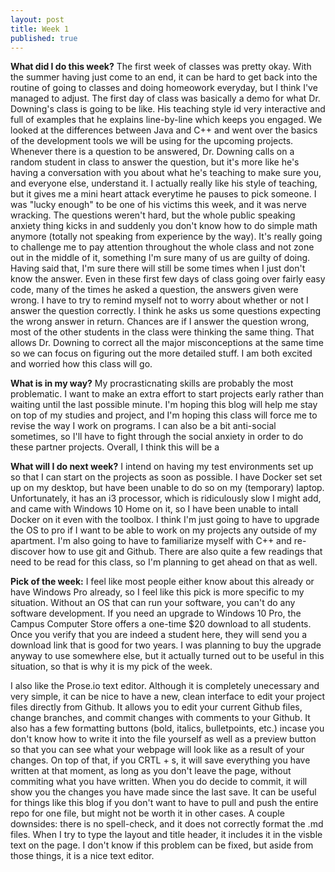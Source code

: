 ```yaml
---
layout: post
title: Week 1
published: true
---
```


**What did I do this week?**  The first week of classes was pretty okay. With the summer having just come to an end, it can be hard to get back into the routine of going to classes and doing homeowork everyday, but I think I've managed to adjust. The first day of class was basically a demo for what Dr. Downing's class is going to be like. His teaching style id very interactive and full of examples that he explains line-by-line which keeps you engaged. We looked at the differences between Java and C++ and went over the basics of the development tools we will be using for the upcoming projects. Whenever there is a question to be answered, Dr. Downing calls on a random student in class to answer the question, but it's more like he's having a conversation with you about what he's teaching to make sure you, and everyone else, understand it. I actually really like his style of teaching, but it gives me a mini heart attack everytime he pauses to pick someone. I was "lucky enough" to be one of his victims this week, and it was nerve wracking. The questions weren't hard, but the whole public speaking anxiety thing kicks in and suddenly you don't know how to do simple math anymore (totally not speaking from experience by the way). It's really going to challenge me to pay attention throughout the whole class and not zone out in the middle of it, something I'm sure many of us are guilty of doing. Having said that, I'm sure there will still be some times when I just don't know the answer. Even in these first few days of class going over fairly easy code, many of the times he asked a question, the answers given were wrong. I have to try to remind myself not to worry about whether or not I answer the question correctly. I think he asks us some questions expecting the wrong answer in return. Chances are if I answer the question wrong, most of the other students in the class were thinking the same thing. That allows Dr. Downing to correct all the major misconceptions at the same time so we can focus on figuring out the more detailed stuff. I am both excited and worried how this class will go. 

**What is in my way?** My procrasticnating skills are probably the most problematic. I want to make an extra effort to start projects early rather than waiting until the last possible minute.  I'm hoping this blog will help me stay on top of my studies and project, and I'm hoping this class will force me to revise the way I work on programs. I can also be a bit anti-social sometimes, so I'll have to fight through the social anxiety in order to do these partner projects. Overall, I think this will be a 

**What will I do next week?** I intend on having my test environments set up so that I can start on the projects as soon as possible. I have Docker set set up on my desktop, but have been unable to do so on my (temporary) laptop. Unfortunately, it has an i3 processor, which is ridiculously slow I might add, and came with Windows 10 Home on it, so I have been unable to intall Docker on it even with the toolbox. I think I'm just going to have to upgrade the OS to pro if I want to be able to work on my projects any outside of my apartment. I'm also going to have to familiarize myself with C++ and re-discover how to use git and Github. There are also quite a few readings that need to be read for this class, so I'm planning to get ahead on that as well. 

**Pick of the week:** I feel like most people either know about this already or have Windows Pro already, so I feel like this pick is more specific to my situation. Without an OS that can run your software, you can't do any software development. If you need an upgrade to Windows 10 Pro, the Campus Computer Store offers a one-time $20 download to all students. Once you verify that you are indeed a student here, they will send you a download link that is good for two years. I was planning to buy the upgrade anyway to use somewhere else, but it actually turned out to be useful in this situation, so that is why it is my pick of the week.

I also like the Prose.io text editor. Although it is completely unecessary and very simple, it can be nice to have a new, clean interface to edit your project files directly from Github. It allows you to edit your current Github files, change branches, and commit changes with comments to your Github. It also has a few formatting buttons (bold, italics, bulletpoints, etc.) incase you don't know how to write it into the file yourself as well as a preview button so that you can see what your webpage will look like as a result of your changes. On top of that, if you CRTL + s, it will save everything you have written at that moment, as long as you don't leave the page, without commiting what you have written. When you do decide to commit, it will show you the changes you have made since the last save. It can be useful for things like this blog if you don't want to have to pull and push the entire repo for one file, but might not be worth it in other cases. A couple downsides: there is no spell-check, and it does not correctly format the .md files. When I try to type the layout and title header, it includes it in the visble text on the page. I don't know if this problem can be fixed, but aside from those things, it is a nice text editor.